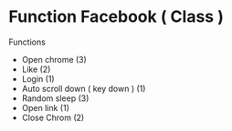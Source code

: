 # Function Facebook ( Class )
Functions
+ Open chrome (3)
+ Like (2)
+ Login (1)
+ Auto scroll down ( key down ) (1)
+ Random sleep (3)
+ Open link (1)
+ Close Chrom (2)
